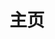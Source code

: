 ---
home: true
icon: house
title: 主页
heroImage: /logo.png
bgImage: https://theme-hope-assets.vuejs.press/bg/6-light.svg
bgImageDark: https://theme-hope-assets.vuejs.press/bg/6-dark.svg
bgImageStyle:
  background-attachment: fixed
heroText: Capybara X
heroFullScreen: true
tagline: Capybara X Docs
actions:
  - text: 前端开发
    icon: code
    link: /front-end/
    type: primary

  - text: 代码笔记
    icon: file-code
    link: /notes/

# features:
#   - title: 代码笔记
#     icon: code
#     details: 工作、学习产生的代码笔记
#     link: /notes/

#   - title: 书签
#     icon: tag
#     details: 工作、学习常用网址
#     link: /bookmark/

#   - title: 前端开发
#     icon: file-code
#     details: 前端开发相关文档
#     link: /front-end/

copyright: false
footer: Copyright © 2025 Capybara X <a href="https://beian.miit.gov.cn/" style="color:rgba(60, 60, 67, 0.65)" target="_blank">黔ICP备2025044465号</a>
---